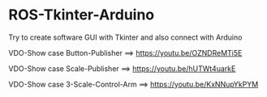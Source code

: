 # ROS-Tkinter-Arduino
Try to create software GUI with Tkinter and also connect with Arduino

VDO-Show case
Button-Publisher ==> https://youtu.be/OZNDReMTi5E

VDO-Show case
Scale-Publisher ==> https://youtu.be/hUTWt4uarkE

VDO-Show case
3-Scale-Control-Arm ==> https://youtu.be/KxNNupYkPYM
